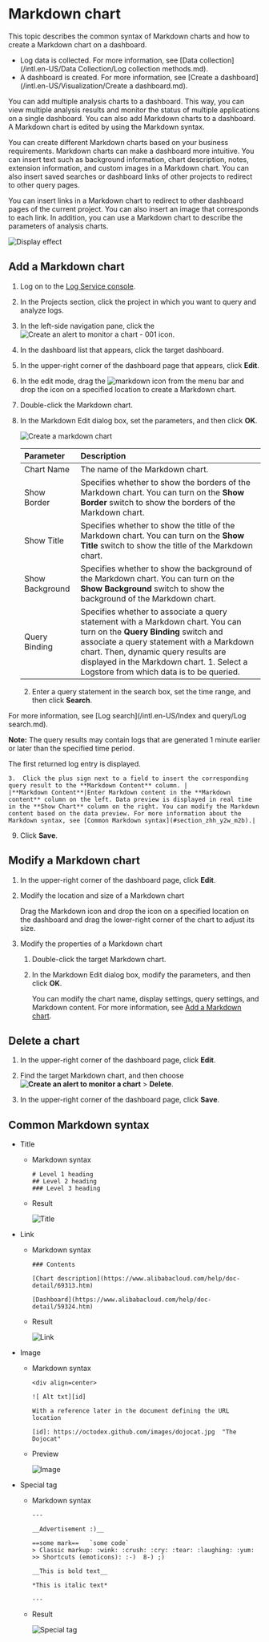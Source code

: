 # Markdown chart

This topic describes the common syntax of Markdown charts and how to create a Markdown chart on a dashboard.

-   Log data is collected. For more information, see [Data collection](/intl.en-US/Data Collection/Log collection methods.md).
-   A dashboard is created. For more information, see [Create a dashboard](/intl.en-US/Visualization/Create a dashboard.md).

You can add multiple analysis charts to a dashboard. This way, you can view multiple analysis results and monitor the status of multiple applications on a single dashboard. You can also add Markdown charts to a dashboard. A Markdown chart is edited by using the Markdown syntax.

You can create different Markdown charts based on your business requirements. Markdown charts can make a dashboard more intuitive. You can insert text such as background information, chart description, notes, extension information, and custom images in a Markdown chart. You can also insert saved searches or dashboard links of other projects to redirect to other query pages.

You can insert links in a Markdown chart to redirect to other dashboard pages of the current project. You can also insert an image that corresponds to each link. In addition, you can use a Markdown chart to describe the parameters of analysis charts.

![Display effect](https://static-aliyun-doc.oss-accelerate.aliyuncs.com/assets/img/en-US/0872966951/p7247.png)

## Add a Markdown chart

1.  Log on to the [Log Service console](https://sls.console.aliyun.com).

2.  In the Projects section, click the project in which you want to query and analyze logs.

3.  In the left-side navigation pane, click the ![Create an alert to monitor a chart - 001](https://static-aliyun-doc.oss-accelerate.aliyuncs.com/assets/img/en-US/9353749951/p104975.png) icon.

4.  In the dashboard list that appears, click the target dashboard.

5.  In the upper-right corner of the dashboard page that appears, click **Edit**.

6.  In the edit mode, drag the ![markdown](https://static-aliyun-doc.oss-accelerate.aliyuncs.com/assets/img/en-US/5923359951/p36999.png) icon from the menu bar and drop the icon on a specified location to create a Markdown chart.

7.  Double-click the Markdown chart.

8.  In the Markdown Edit dialog box, set the parameters, and then click **OK**.

    ![Create a markdown chart](https://static-aliyun-doc.oss-accelerate.aliyuncs.com/assets/img/en-US/1872966951/p32307.png)

    |Parameter|Description|
    |:--------|:----------|
    |Chart Name|The name of the Markdown chart.|
    |Show Border|Specifies whether to show the borders of the Markdown chart. You can turn on the **Show Border** switch to show the borders of the Markdown chart.|
    |Show Title|Specifies whether to show the title of the Markdown chart. You can turn on the **Show Title** switch to show the title of the Markdown chart.|
    |Show Background|Specifies whether to show the background of the Markdown chart. You can turn on the **Show Background** switch to show the background of the Markdown chart.|
    |Query Binding|Specifies whether to associate a query statement with a Markdown chart. You can turn on the **Query Binding** switch and associate a query statement with a Markdown chart. Then, dynamic query results are displayed in the Markdown chart.     1.  Select a Logstore from which data is to be queried.
    2.  Enter a query statement in the search box, set the time range, and then click **Search**.

For more information, see [Log search](/intl.en-US/Index and query/Log search.md).

**Note:** The query results may contain logs that are generated 1 minute earlier or later than the specified time period.

The first returned log entry is displayed.

    3.  Click the plus sign next to a field to insert the corresponding query result to the **Markdown Content** column. |
    |**Markdown Content**|Enter Markdown content in the **Markdown content** column on the left. Data preview is displayed in real time in the **Show Chart** column on the right. You can modify the Markdown content based on the data preview. For more information about the Markdown syntax, see [Common Markdown syntax](#section_zhh_y2w_m2b).|

9.  Click **Save**.


## Modify a Markdown chart

1.  In the upper-right corner of the dashboard page, click **Edit**.

2.  Modify the location and size of a Markdown chart

    Drag the Markdown icon and drop the icon on a specified location on the dashboard and drag the lower-right corner of the chart to adjust its size.

3.  Modify the properties of a Markdown chart

    1.  Double-click the target Markdown chart.

    2.  In the Markdown Edit dialog box, modify the parameters, and then click **OK**.

        You can modify the chart name, display settings, query settings, and Markdown content. For more information, see [Add a Markdown chart](#section_wg3_1tv_m2b).


## Delete a chart

1.  In the upper-right corner of the dashboard page, click **Edit**.

2.  Find the target Markdown chart, and then choose **![Create an alert to monitor a chart](https://static-aliyun-doc.oss-accelerate.aliyuncs.com/assets/img/en-US/9353749951/p104976.png)** \> **Delete**.

3.  In the upper-right corner of the dashboard page, click **Save**.


## Common Markdown syntax

-   Title
    -   Markdown syntax

        ```
        # Level 1 heading
        ## Level 2 heading
        ### Level 3 heading
        ```

    -   Result

        ![Title](https://static-aliyun-doc.oss-accelerate.aliyuncs.com/assets/img/en-US/1872966951/p7249.png)

-   Link
    -   Markdown syntax

        ```
        ### Contents
        
        [Chart description](https://www.alibabacloud.com/help/doc-detail/69313.htm)
        
        [Dashboard](https://www.alibabacloud.com/help/doc-detail/59324.htm)
        ```

    -   Result

        ![Link](https://static-aliyun-doc.oss-accelerate.aliyuncs.com/assets/img/en-US/5923359951/p7250.png)

-   Image
    -   Markdown syntax

        ```
        <div align=center>
        
        ![ Alt txt][id]
        
        With a reference later in the document defining the URL location
        
        [id]: https://octodex.github.com/images/dojocat.jpg  "The Dojocat"
        ```

    -   Preview

        ![Image](https://static-aliyun-doc.oss-accelerate.aliyuncs.com/assets/img/en-US/1872966951/p7251.png)

-   Special tag
    -   Markdown syntax

        ```
        ---
        
        __Advertisement :)__
        
        ==some mark==   `some code`
        > Classic markup: :wink: :crush: :cry: :tear: :laughing: :yum:
        >> Shortcuts (emoticons): :-)  8-) ;)
        
        __This is bold text__
        
        *This is italic text*
        
        ---
        ```

    -   Result

        ![Special tag](https://static-aliyun-doc.oss-accelerate.aliyuncs.com/assets/img/en-US/1872966951/p7252.png)


